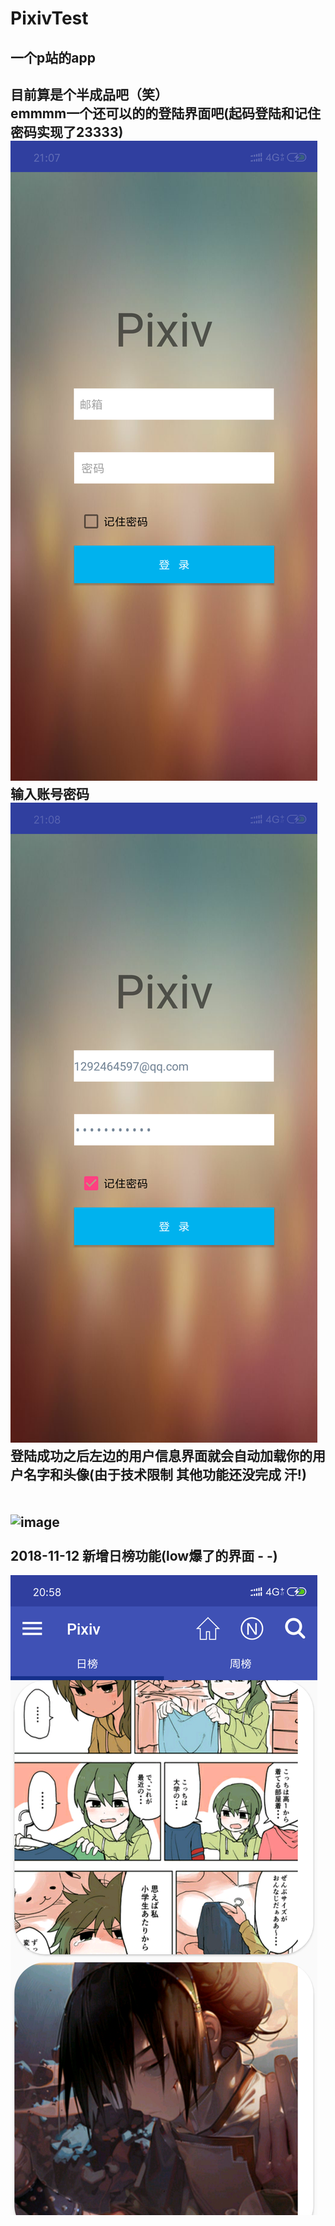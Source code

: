 # PixivTest
一个p站的app
-------------
目前算是个半成品吧（笑）
<br>
emmmm一个还可以的的登陆界面吧(起码登陆和记住密码实现了23333)
<br>
![image](https://github.com/mikolls/PixivTest/blob/master/images/login1.png)
<br>
输入账号密码
</br>
![imag](https://github.com/mikolls/PixivTest/blob/master/images/login2.png)
<br>
登陆成功之后左边的用户信息界面就会自动加载你的用户名字和头像(由于技术限制 其他功能还没完成 汗!)
</br>
<br>
<br>![image](https://github.com/mikolls/PixivTest/blob/master/images/userdata1.png)</br>
</br>
2018-11-12  新增日榜功能(low爆了的界面 - -)
------------
![image](https://github.com/mikolls/PixivTest/blob/master/images/daily.png)</br>
